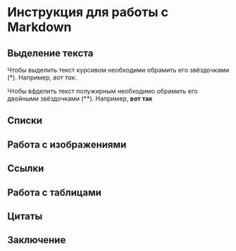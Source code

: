 # Инструкция для работы с Markdown

## Выделение текста

Чтобы выделить текст курсивом необходими обрамить его звёздочками (*). Например, *вот так*.

Чтобы вфделить текст полужирным необходимо обрамить его двойными звёздочками (**). Например, **вот так**

## Списки

## Работа с изображениями

## Ссылки

## Работа с таблицами

## Цитаты

## Заключение